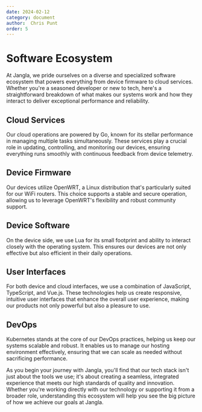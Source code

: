 ```yaml
---
date: 2024-02-12
category: document
author:  Chris Punt
order: 5
---
```


# Software Ecosystem
At Jangla, we pride ourselves on a diverse and specialized software ecosystem that powers everything from device firmware to cloud services. Whether you're a seasoned developer or new to tech, here's a straightforward breakdown of what makes our systems work and how they interact to deliver exceptional performance and reliability.

## Cloud Services
Our cloud operations are powered by Go, known for its stellar performance in managing multiple tasks simultaneously. These services play a crucial role in updating, controlling, and monitoring our devices, ensuring everything runs smoothly with continuous feedback from device telemetry.

## Device Firmware
Our devices utilize OpenWRT, a Linux distribution that's particularly suited for our WiFi routers. This choice supports a stable and secure operation, allowing us to leverage OpenWRT's flexibility and robust community support.

## Device Software
On the device side, we use Lua for its small footprint and ability to interact closely with the operating system. This ensures our devices are not only effective but also efficient in their daily operations.

## User Interfaces
For both device and cloud interfaces, we use a combination of JavaScript, TypeScript, and Vue.js. These technologies help us create responsive, intuitive user interfaces that enhance the overall user experience, making our products not only powerful but also a pleasure to use.

## DevOps
Kubernetes stands at the core of our DevOps practices, helping us keep our systems scalable and robust. It enables us to manage our hosting environment effectively, ensuring that we can scale as needed without sacrificing performance.

As you begin your journey with Jangla, you'll find that our tech stack isn't just about the tools we use; it's about creating a seamless, integrated experience that meets our high standards of quality and innovation. Whether you're working directly with our technology or supporting it from a broader role, understanding this ecosystem will help you see the big picture of how we achieve our goals at Jangla.